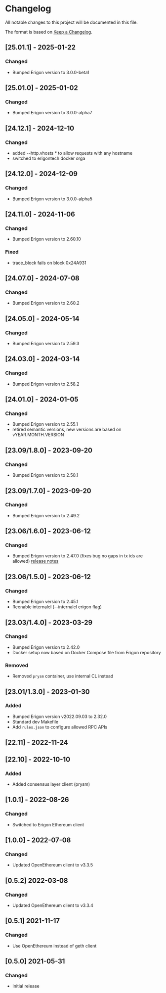 # Changelog
All notable changes to this project will be documented in this file.

The format is based on [Keep a Changelog](https://keepachangelog.com/en/1.0.0/).

## [25.01.1] - 2025-01-22
### Changed
- Bumped Erigon version to 3.0.0-beta1

## [25.01.0] - 2025-01-02
### Changed
- Bumped Erigon version to 3.0.0-alpha7

## [24.12.1] - 2024-12-10
### Changed
- added --http.vhosts * to allow requests with any hostname
- switched to erigontech docker orga

## [24.12.0] - 2024-12-09
### Changed
- Bumped Erigon version to 3.0.0-alpha5

## [24.11.0] - 2024-11-06
### Changed
- Bumped Erigon version to 2.60.10
### Fixed
- trace_block fails on block 0x24A931

## [24.07.0] - 2024-07-08
### Changed
- Bumped Erigon version to 2.60.2

## [24.05.0] - 2024-05-14
### Changed
- Bumped Erigon version to 2.59.3

## [24.03.0] - 2024-03-14
### Changed
- Bumped Erigon version to 2.58.2

## [24.01.0] - 2024-01-05
### Changed
- Bumped Erigon version to 2.55.1
- retired semantic versions, new versions are based on vYEAR.MONTH.VERSION

## [23.09/1.8.0] - 2023-09-20
### Changed
- Bumped Erigon version to 2.50.1

## [23.09/1.7.0] - 2023-09-20
### Changed
- Bumped Erigon version to 2.49.2

## [23.06/1.6.0] - 2023-06-12
### Changed
- Bumped Erigon version to 2.47.0 (fixes bug no gaps in tx ids are allowed) [release notes](https://github.com/ledgerwatch/erigon/releases/tag/v2.47.0)

## [23.06/1.5.0] - 2023-06-12
### Changed
- Bumped Erigon version to 2.45.1
- Reenable internalcl (--internalcl erigon flag)

## [23.03/1.4.0] - 2023-03-29
### Changed
- Bumped Erigon version to 2.42.0
- Docker setup now based on Docker Compose file from Erigon repository
### Removed
- Removed `prysm` container, use internal CL instead

## [23.01/1.3.0] - 2023-01-30
### Added
- Bumped Erigon version v2022.09.03 to 2.32.0
- Standard dev Makefile
- Add `rules.json` to configure allowed RPC APIs

## [22.11] - 2022-11-24

## [22.10] - 2022-10-10
### Added
- Added consensus layer client (prysm)

## [1.0.1] - 2022-08-26
### Changed
- Switched to Erigon Ethereum client

## [1.0.0] - 2022-07-08
### Changed
- Updated OpenEthereum client to v3.3.5

## [0.5.2] 2022-03-08
### Changed
- Updated OpenEthereum client to v3.3.4

## [0.5.1] 2021-11-17
### Changed
- Use OpenEthereum instead of geth client

## [0.5.0] 2021-05-31
### Changed
- Initial release
